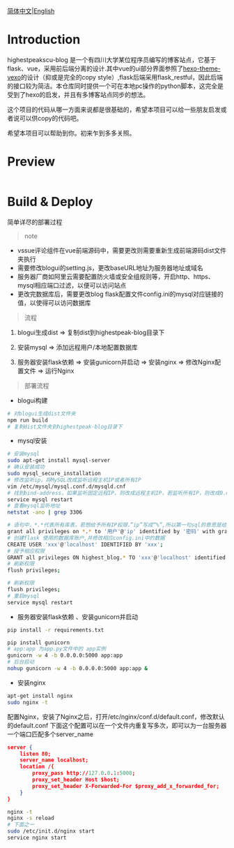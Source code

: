 [简体中文]()|[English]()

# Introduction

highestpeakscu-blog 是一个有四川大学某位程序员编写的博客站点，它基于flask、vue，采用前后端分离的设计.其中vue的ui部分界面参照了[hexo-theme-vexo](https://github.com/yanm1ng/hexo-theme-vexo)的设计（抑或是完全的copy style）,flask后端采用flask_restful，因此后端的接口较为简洁。本仓库同时提供一个可在本地pc操作的python脚本，这完全是受到了hexo的启发，并且有多博客站点同步的想法。

这个项目的代码从哪一方面来说都是很基础的，希望本项目可以给一些朋友启发或者说可以供copy的代码吧。

希望本项目可以帮助到你。初来乍到多多关照。

# Preview

![]()

# Build & Deploy

简单详尽的部署过程

> note

- vssue评论组件在vue前端源码中，需要更改则需要重新生成前端源码dist文件夹执行
- 需要修改blogui的setting.js，更改baseURL地址为服务器地址或域名
- 服务器厂商如阿里云需要配置防火墙或安全组规则等，开启http、https、mysql相应端口过滤，以便可以访问站点
- 更改完数据库后，需要更改blog flask配置文件config.ini的mysql对应链接的值，以使得可以访问数据库

> 流程

1. blogui生成dist => 复制dist到highestpeak-blog目录下

2. 安装mysql => 添加远程用户/本地配置数据库

3. 服务器安装flask依赖 => 安装gunicorn并启动 => 安装nginx => 修改Nginx配置文件 => 运行Nginx

> 部署流程

- blogui构建

``` bash
# 对blogui生成dist文件夹
npm run build
# 复制dist文件夹到highestpeak-blog目录下
```

- mysql安装

``` bash
# 安装mysql
sudo apt-get install mysql-server
# 确认安装成功
sudo mysql_secure_installation
# 修改监听ip，将MySQL改成监听远程主机IP或者所有IP
vim /etc/mysql/mysql.conf.d/mysqld.cnf
# 找到bind-address，如果监听固定远程IP，则改成远程主机IP，若监听所有IP，则改成0.0.0.0或者注释bind-address。修改完成后重启MySQL
service mysql restart
# 查看mysql监听地址
netstat -ano | grep 3306

# 语句中，*.*代表所有库表，若想给予所有IP权限，”ip”写成“%”,所以第一句sql的意思是给予来自所有IP地址的通过“用户”，“密码”登录的用户对所有库表的所有操作权限。
grant all privileges on *.* to '用户'@'ip' identified by '密码' with grant option;
# 创建flask 使用的数据库账户,并修改相应config.ini中的数据
CREATE USER 'xxx'@'localhost' IDENTIFIED BY 'xxx';
# 授予相应权限
GRANT all privileges ON highest_blog.* TO 'xxx'@'localhost' identified by 'xxx';
# 刷新权限
flush privileges;

# 刷新权限
flush privileges;
# 重启mysql
service mysql restart
```

- 服务器安装flask依赖 、安装gunicorn并启动 

``` bash
pip install -r requirements.txt

pip install gunicorn
# app:app 为app.py文件中的 app实例
gunicorn -w 4 -b 0.0.0.0:5000 app:app
# 后台启动
nohup gunicorn -w 4 -b 0.0.0.0:5000 app:app &
```

- 安装nginx

``` bash
apt-get install nginx
sudo nginx -t
```

配置Nginx，安装了Nginx之后，打开/etc/nginx/conf.d/default.conf，修改默认的default.conf
下面这个配置可以在一个文件内重复写多次，即可以为一台服务器一个端口匹配多个server_name

``` json
server {
    listen 80;
    server_name localhost;
    location /{
        proxy_pass http://127.0.0.1:5000;
        proxy_set_header Host $host;
        proxy_set_header X-Forwarded-For $proxy_add_x_forwarded_for;
    }
}
```

``` bash
nginx -t
nginx -s reload
# 下面之一
sudo /etc/init.d/nginx start
service nginx start
```

